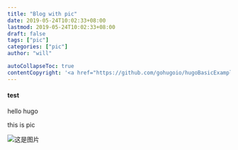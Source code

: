 ```yaml
---
title: "Blog with pic"
date: 2019-05-24T10:02:33+08:00
lastmod: 2019-05-24T10:02:33+08:00
draft: false
tags: ["pic"]
categories: ["pic"]
author: "will"

autoCollapseToc: true
contentCopyright: '<a href="https://github.com/gohugoio/hugoBasicExample" rel="noopener" target="_blank">See origin</a>'
---
```




#### test

hello hugo

this is pic

![这是图片](/images/2019/amdahls_law.png)